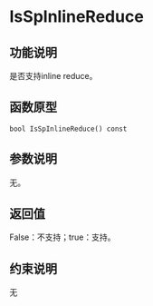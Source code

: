 # IsSpInlineReduce<a name="ZH-CN_TOPIC_0000002031107005"></a>

## 功能说明<a name="zh-cn_topic_0000001956458809_section8002mcpsimp"></a>

是否支持inline reduce。

## 函数原型<a name="zh-cn_topic_0000001956458809_section7999mcpsimp"></a>

```
bool IsSpInlineReduce() const
```

## 参数说明<a name="zh-cn_topic_0000001956458809_section8005mcpsimp"></a>

无。

## 返回值<a name="zh-cn_topic_0000001956458809_section8008mcpsimp"></a>

False：不支持；true：支持。

## 约束说明<a name="zh-cn_topic_0000001956458809_section8011mcpsimp"></a>

无

